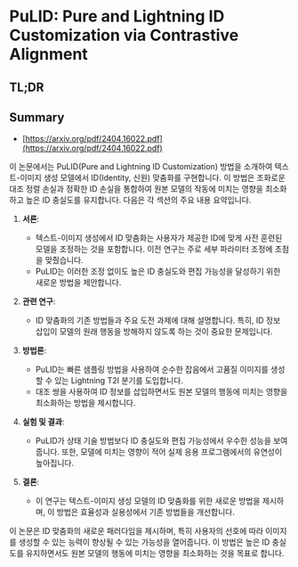 # PuLID: Pure and Lightning ID Customization via Contrastive Alignment
## TL;DR
## Summary
- [https://arxiv.org/pdf/2404.16022.pdf](https://arxiv.org/pdf/2404.16022.pdf)

이 논문에서는 PuLID(Pure and Lightning ID Customization) 방법을 소개하여 텍스트-이미지 생성 모델에서 ID(Identity, 신원) 맞춤화를 구현합니다. 이 방법은 조화로운 대조 정렬 손실과 정확한 ID 손실을 통합하여 원본 모델의 작동에 미치는 영향을 최소화하고 높은 ID 충실도를 유지합니다. 다음은 각 섹션의 주요 내용 요약입니다.

1. **서론**:
   - 텍스트-이미지 생성에서 ID 맞춤화는 사용자가 제공한 ID에 맞게 사전 훈련된 모델을 조정하는 것을 포함합니다. 이전 연구는 주로 세부 파라미터 조정에 초점을 맞췄습니다.
   - PuLID는 이러한 조정 없이도 높은 ID 충실도와 편집 가능성을 달성하기 위한 새로운 방법을 제안합니다.

2. **관련 연구**:
   - ID 맞춤화의 기존 방법들과 주요 도전 과제에 대해 설명합니다. 특히, ID 정보 삽입이 모델의 원래 행동을 방해하지 않도록 하는 것이 중요한 문제입니다.

3. **방법론**:
   - PuLID는 빠른 샘플링 방법을 사용하여 순수한 잡음에서 고품질 이미지를 생성할 수 있는 Lightning T2I 분기를 도입합니다.
   - 대조 쌍을 사용하여 ID 정보를 삽입하면서도 원본 모델의 행동에 미치는 영향을 최소화하는 방법을 제시합니다.

4. **실험 및 결과**:
   - PuLID가 상태 기술 방법보다 ID 충실도와 편집 가능성에서 우수한 성능을 보여줍니다. 또한, 모델에 미치는 영향이 적어 실제 응용 프로그램에서의 유연성이 높아집니다.

5. **결론**:
   - 이 연구는 텍스트-이미지 생성 모델의 ID 맞춤화를 위한 새로운 방법을 제시하며, 이 방법은 효율성과 실용성에서 기존 방법들을 개선합니다.

이 논문은 ID 맞춤화의 새로운 패러다임을 제시하며, 특히 사용자의 선호에 따라 이미지를 생성할 수 있는 능력이 향상될 수 있는 가능성을 열어줍니다. 이 방법은 높은 ID 충실도를 유지하면서도 원본 모델의 행동에 미치는 영향을 최소화하는 것을 목표로 합니다.